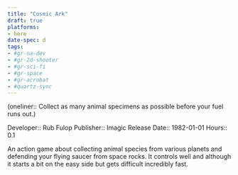 ```yaml
---
title: "Cosmic Ark"
draft: true
platforms:
- here
date-spec: d
tags:
- #gr-na-dev 
- #gr-2d-shooter 
- #gr-sci-fi 
- #gr-space 
- #gr-acrobat 
- #quartz-sync
---
```


(oneliner:: Collect as many animal specimens as possible before your fuel runs out.)

Developer:: Rub Fulop
Publisher:: Imagic
Release Date:: 1982-01-01
Hours:: 0.1

An action game about collecting animal species from various planets and defending your flying saucer from space rocks. It controls well and although it starts a bit on the easy side but gets difficult incredibly fast.